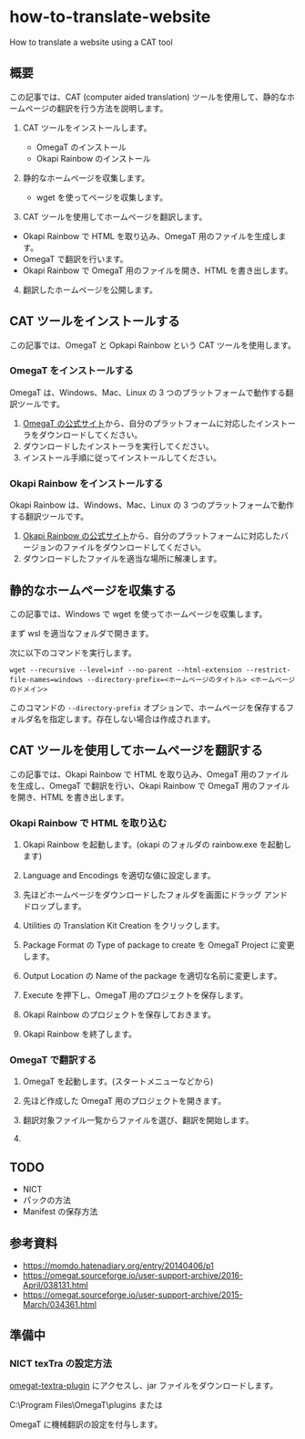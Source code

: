 # how-to-translate-website
How to translate a website using a CAT tool

## 概要

この記事では、CAT (computer aided translation) ツールを使用して、静的なホームページの翻訳を行う方法を説明します。

1. CAT ツールをインストールします。
   - OmegaT のインストール
   - Okapi Rainbow のインストール

2. 静的なホームページを収集します。
   - wget を使ってページを収集します。

3. CAT ツールを使用してホームページを翻訳します。
  - Okapi Rainbow で HTML を取り込み、OmegaT 用のファイルを生成します。
  - OmegaT で翻訳を行います。
  - Okapi Rainbow で OmegaT 用のファイルを開き、HTML を書き出します。

4. 翻訳したホームページを公開します。

## CAT ツールをインストールする

この記事では、OmegaT と Opkapi Rainbow という CAT ツールを使用します。

### OmegaT をインストールする

OmegaT は、Windows、Mac、Linux の 3 つのプラットフォームで動作する翻訳ツールです。

1. [OmegaT の公式サイト](https://omegat.org/ja/download)から、自分のプラットフォームに対応したインストーラをダウンロードしてください。
2. ダウンロードしたインストーラを実行してください。
3. インストール手順に従ってインストールしてください。

### Okapi Rainbow をインストールする

Okapi Rainbow は、Windows、Mac、Linux の 3 つのプラットフォームで動作する翻訳ツールです。

1. [Okapi Rainbow の公式サイト](https://okapiframework.org/wiki/index.php/Rainbow)から、自分のプラットフォームに対応したバージョンのファイルをダウンロードしてください。
2. ダウンロードしたファイルを適当な場所に解凍します。

## 静的なホームページを収集する

この記事では、Windows で wget を使ってホームページを収集します。

まず wsl を適当なフォルダで開きます。

次に以下のコマンドを実行します。

```
wget --recursive --level=inf --no-parent --html-extension --restrict-file-names=windows --directory-prefix=<ホームページのタイトル> <ホームページのドメイン>
```

このコマンドの `--directory-prefix` オプションで、ホームページを保存するフォルダ名を指定します。存在しない場合は作成されます。


## CAT ツールを使用してホームページを翻訳する

この記事では、Okapi Rainbow で HTML を取り込み、OmegaT 用のファイルを生成し、OmegaT で翻訳を行い、Okapi Rainbow で OmegaT 用のファイルを開き、HTML を書き出します。

### Okapi Rainbow で HTML を取り込む

1. Okapi Rainbow を起動します。(okapi のフォルダの rainbow.exe を起動します)

2. Language and Encodings を適切な値に設定します。

3. 先ほどホームページをダウンロードしたフォルダを画面にドラッグ アンド ドロップします。

4. Utilities の Translation Kit Creation をクリックします。

5. Package Format の Type of package to create を OmegaT Project に変更します。

6. Output Location の Name of the package を適切な名前に変更します。

7. Execute を押下し、OmegaT 用のプロジェクトを保存します。

8. Okapi Rainbow のプロジェクトを保存しておきます。

9. Okapi Rainbow を終了します。

### OmegaT で翻訳する

1. OmegaT を起動します。(スタートメニューなどから)

2. 先ほど作成した OmegaT 用のプロジェクトを開きます。

3. 翻訳対象ファイル一覧からファイルを選び、翻訳を開始します。

4. 

## TODO

- NICT
- パックの方法
- Manifest の保存方法

## 参考資料

- https://momdo.hatenadiary.org/entry/20140406/p1
- https://omegat.sourceforge.io/user-support-archive/2016-April/038131.html
- https://omegat.sourceforge.io/user-support-archive/2015-March/034361.html


## 準備中

### NICT texTra の設定方法

[omegat-textra-plugin](https://github.com/miurahr/omegat-textra-plugin/releases) にアクセスし、jar ファイルをダウンロードします。

C:\Program Files\OmegaT\plugins または 

OmegaT に機械翻訳の設定を付与します。
